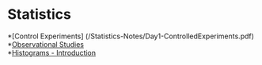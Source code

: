 # Statistics

*[Control Experiments] (/Statistics-Notes/Day1-ControlledExperiments.pdf)  
*[Observational Studies](/Statistics-Notes/Day2-ObservationalStudies.pdf)  
*[Histograms - Introduction](/Statistics-Notes/Day3-HistogramsIntroduction.pdf)  
